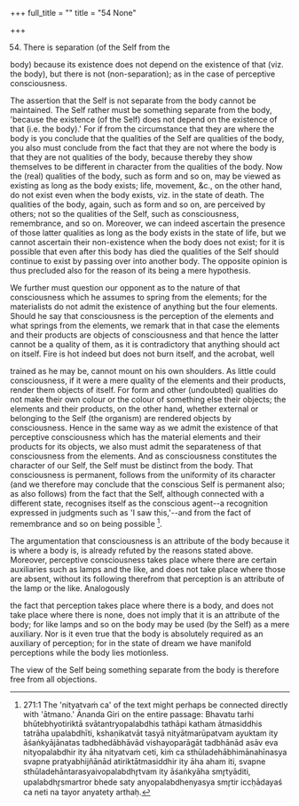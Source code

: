 +++
full_title = ""
title = "54 None"

+++


54. There is separation (of the Self from the

body) because its existence does not depend on the existence of that (viz. the body), but there is not (non-separation); as in the case of perceptive consciousness.

The assertion that the Self is not separate from the body cannot be maintained. The Self rather must be something separate from the body, 'because the existence (of the Self) does not depend on the existence of that (i.e. the body).' For if from the circumstance that they are where the body is you conclude that the qualities of the Self are qualities of the body, you also must conclude from the fact that they are not where the body is that they are not qualities of the body, because thereby they show themselves to be different in character from the qualities of the body. Now the (real) qualities of the body, such as form and so on, may be viewed as existing as long as the body exists; life, movement, &c., on the other hand, do not exist even when the body exists, viz. in the state of death. The qualities of the body, again, such as form and so on, are perceived by others; not so the qualities of the Self, such as consciousness, remembrance, and so on. Moreover, we can indeed ascertain the presence of those latter qualities as long as the body exists in the state of life, but we cannot ascertain their non-existence when the body does not exist; for it is possible that even after this body has died the qualities of the Self should continue to exist by passing over into another body. The opposite opinion is thus precluded also for the reason of its being a mere hypothesis.

We further must question our opponent as to the nature of that consciousness which he assumes to spring from the elements; for the materialists do not admit the existence of anything but the four elements. Should he say that consciousness is the perception of the elements and what springs from the elements, we remark that in that case the elements and their products are objects of consciousness and that hence the latter cannot be a quality of them, as it is contradictory that anything should act on itself. Fire is hot indeed but does not burn itself, and the acrobat, well

trained as he may be, cannot mount on his own shoulders. As little could consciousness, if it were a mere quality of the elements and their products, render them objects of itself. For form and other (undoubted) qualities do not make their own colour or the colour of something else their objects; the elements and their products, on the other hand, whether external or belonging to the Self (the organism) are rendered objects by consciousness. Hence in the same way as we admit the existence of that perceptive consciousness which has the material elements and their products for its objects, we also must admit the separateness of that consciousness from the elements. And as consciousness constitutes the character of our Self, the Self must be distinct from the body. That consciousness is permanent, follows from the uniformity of its character (and we therefore may conclude that the conscious Self is permanent also; as also follows) from the fact that the Self, although connected with a different state, recognises itself as the conscious agent--a recognition expressed in judgments such as 'I saw this,'--and from the fact of remembrance and so on being possible [^fn_169].

[^fn_169]: 271:1 The 'nityatvaṁ ca' of the text might perhaps be connected directly with 'ātmano.' Ānanda Giri on the entire passage: Bhavatu tarhi bhūtebhyotiriktā svātantryopalabdhis tathāpi katham ātmasiddhis tatrāha upalabdhīti, kshaṇikatvāt tasyā nityātmarūpatvam ayuktam ity āśaṅkyājānatas tadbhedābhāvād vishayoparāgāt tadbhānād asāv eva nityopalabdhir ity āha nityatvaṁ ceti, kiṁ ca sthūladehābhimānahīnasya svapne pratyabhijñānād atiriktātmasiddhir ity āha aham iti, svapne sthūladehāntarasyaivopalabdhr̥tvam ity āśaṅkyāha smr̥tyāditi, upalabdhr̥smartror bhede saty anyopalabdhenyasya smr̥tir iccḥādayaś ca neti na tayor anyatety arthaḥ.

The argumentation that consciousness is an attribute of the body because it is where a body is, is already refuted by the reasons stated above. Moreover, perceptive consciousness takes place where there are certain auxiliaries such as lamps and the like, and does not take place where those are absent, without its following therefrom that perception is an attribute of the lamp or the like. Analogously

the fact that perception takes place where there is a body, and does not take place where there is none, does not imply that it is an attribute of the body; for like lamps and so on the body may be used (by the Self) as a mere auxiliary. Nor is it even true that the body is absolutely required as an auxiliary of perception; for in the state of dream we have manifold perceptions while the body lies motionless.

The view of the Self being something separate from the body is therefore free from all objections.

